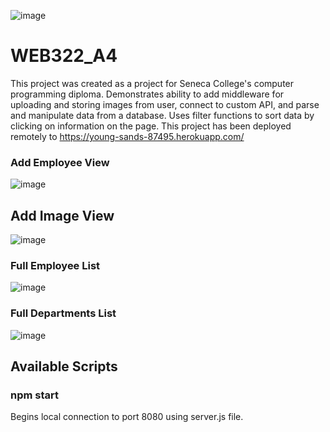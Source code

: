![image](https://user-images.githubusercontent.com/16945557/120540288-82272600-c3b6-11eb-9b35-5f69dd5a6d66.png)

# WEB322_A4
This project was created as a project for Seneca College's computer programming diploma. Demonstrates ability to add middleware for uploading and storing images from user, connect to custom API, and parse and manipulate data from a database. Uses filter functions to sort data by clicking on information on the page.
This project has been deployed remotely to https://young-sands-87495.herokuapp.com/

### Add Employee View
![image](https://user-images.githubusercontent.com/16945557/120540347-9408c900-c3b6-11eb-8584-f072691c9e33.png)

## Add Image View
![image](https://user-images.githubusercontent.com/16945557/120540369-9e2ac780-c3b6-11eb-808d-720450b5117b.png)

### Full Employee List 
![image](https://user-images.githubusercontent.com/16945557/120540506-c6b2c180-c3b6-11eb-9e93-2692a55103ab.png)

### Full Departments List 
![image](https://user-images.githubusercontent.com/16945557/120540550-d16d5680-c3b6-11eb-8847-42582566624c.png)

## Available Scripts
### npm start
Begins local connection to port 8080 using server.js file.
